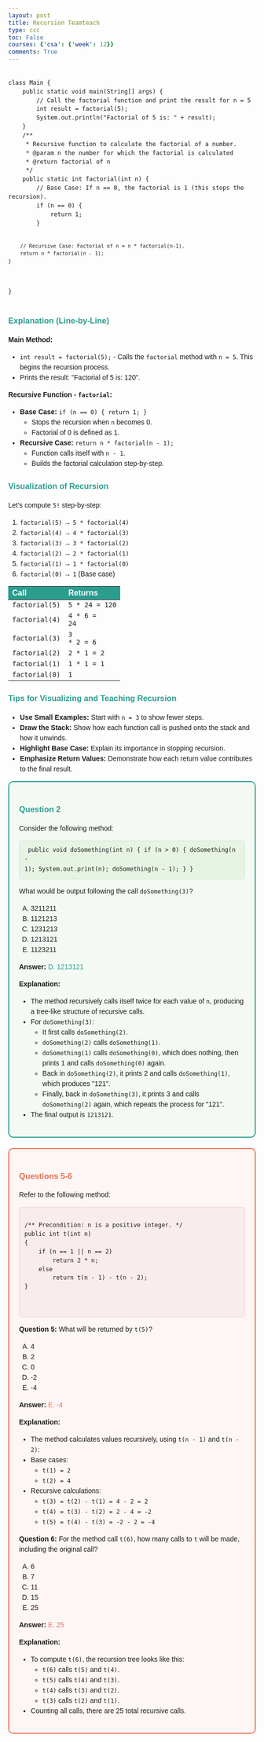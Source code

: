 ```yaml
---
layout: post
title: Recursion Teamteach
type: ccc
toc: False
courses: {'csa': {'week': 12}}
comments: True
---
```


<div style="font-family: Arial, sans-serif; line-height: 1.5;">
    <pre>
<code>
class Main {
    public static void main(String[] args) {
        // Call the factorial function and print the result for n = 5
        int result = factorial(5);
        System.out.println("Factorial of 5 is: " + result);
    }
    /**
     * Recursive function to calculate the factorial of a number.
     * @param n the number for which the factorial is calculated
     * @return factorial of n
     */
    public static int factorial(int n) {
        // Base Case: If n == 0, the factorial is 1 (this stops the recursion).
        if (n == 0) {
            return 1;
        }

        // Recursive Case: Factorial of n = n * factorial(n-1).
        return n * factorial(n - 1);
    }
}
</code>
    </pre>
    <h3 style="color: #2a9d8f;">Explanation (Line-by-Line)</h3>
    <p><strong>Main Method:</strong></p>
    <ul>
        <li><code>int result = factorial(5);</code> - Calls the <code>factorial</code> method with <code>n = 5</code>. This begins the recursion process.</li>
        <li>Prints the result: "Factorial of 5 is: 120".</li>
    </ul>
    <p><strong>Recursive Function - <code>factorial</code>:</strong></p>
    <ul>
        <li><strong>Base Case:</strong> <code>if (n == 0) { return 1; }</code>
            <ul>
                <li>Stops the recursion when <code>n</code> becomes 0.</li>
                <li>Factorial of 0 is defined as 1.</li>
            </ul>
        </li>
        <li><strong>Recursive Case:</strong> <code>return n * factorial(n - 1);</code>
            <ul>
                <li>Function calls itself with <code>n - 1</code>.</li>
                <li>Builds the factorial calculation step-by-step.</li>
            </ul>
        </li>
    </ul>
    <h3 style="color: #2a9d8f;">Visualization of Recursion</h3>
    <p>Let’s compute <code>5!</code> step-by-step:</p>
    <ol>
        <li><code>factorial(5)</code> → <code>5 * factorial(4)</code></li>
        <li><code>factorial(4)</code> → <code>4 * factorial(3)</code></li>
        <li><code>factorial(3)</code> → <code>3 * factorial(2)</code></li>
        <li><code>factorial(2)</code> → <code>2 * factorial(1)</code></li>
        <li><code>factorial(1)</code> → <code>1 * factorial(0)</code></li>
        <li><code>factorial(0)</code> → <code>1</code> (Base case)</li>
    </ol>
    <table style="width: 100%; border-collapse: collapse; text-align: left; margin-top: 10px;">
        <thead>
            <tr style="background-color: #2a9d8f; color: white;">
                <th>Call</th>
                <th>Returns</th>
            </tr>
        </thead>
        <tbody>
            <tr>
                <td><code>factorial(5)</code></td>
                <td><code>5 * 24 = 120</code></td>
            </tr>
            <tr>
                <td><code>factorial(4)</code></td>
                <td><code>4 * 6 = 24</code></td>
            </tr>
            <tr>
                <td><code>factorial(3)</code></td>
                <td><code>3 * 2 = 6</code></td>
            </tr>
            <tr>
                <td><code>factorial(2)</code></td>
                <td><code>2 * 1 = 2</code></td>
            </tr>
            <tr>
                <td><code>factorial(1)</code></td>
                <td><code>1 * 1 = 1</code></td>
            </tr>
            <tr>
                <td><code>factorial(0)</code></td>
                <td><code>1</code></td>
            </tr>
        </tbody>
    </table>
    <h3 style="color: #2a9d8f;">Tips for Visualizing and Teaching Recursion</h3>
    <ul>
        <li><strong>Use Small Examples:</strong> Start with <code>n = 3</code> to show fewer steps.</li>
        <li><strong>Draw the Stack:</strong> Show how each function call is pushed onto the stack and how it unwinds.</li>
        <li><strong>Highlight Base Case:</strong> Explain its importance in stopping recursion.</li>
        <li><strong>Emphasize Return Values:</strong> Demonstrate how each return value contributes to the final result.</li>
    </ul>
    <div style="font-family: Arial, sans-serif; padding: 20px; border: 2px solid #2a9d8f; border-radius: 10px; background-color: #f4f9f4;">
    <h3 style="color: #2a9d8f;">Question 2</h3>
    <p>Consider the following method:</p>
    <pre style="background-color: #e7f4e4; padding: 10px; border-radius: 5px; border: 1px solid #d4e7d2;">
<code>
public void doSomething(int n)
{
    if (n > 0)
    {
        doSomething(n - 1);
        System.out.print(n);
        doSomething(n - 1);
    }
}
</code>
    </pre>
    <p>What would be output following the call <code>doSomething(3)</code>?</p>
    <ol type="A">
        <li>3211211</li>
        <li>1121213</li>
        <li>1231213</li>
        <li>1213121</li>
        <li>1123211</li>
    </ol>
    <p><strong>Answer:</strong> <span style="color: #2a9d8f;">D. 1213121</span></p>
    <p><strong>Explanation:</strong></p>
    <ul>
        <li>The method recursively calls itself twice for each value of <code>n</code>, producing a tree-like structure of recursive calls.</li>
        <li>For <code>doSomething(3)</code>:
            <ul>
                <li>It first calls <code>doSomething(2)</code>.</li>
                <li><code>doSomething(2)</code> calls <code>doSomething(1)</code>.</li>
                <li><code>doSomething(1)</code> calls <code>doSomething(0)</code>, which does nothing, then prints 1 and calls <code>doSomething(0)</code> again.</li>
                <li>Back in <code>doSomething(2)</code>, it prints 2 and calls <code>doSomething(1)</code>, which produces "121".</li>
                <li>Finally, back in <code>doSomething(3)</code>, it prints 3 and calls <code>doSomething(2)</code> again, which repeats the process for "121".</li>
            </ul>
        </li>
        <li>The final output is <code>1213121</code>.</li>
    </ul>
</div>

<br>

<div style="font-family: Arial, sans-serif; padding: 20px; border: 2px solid #e76f51; border-radius: 10px; background-color: #fdf6f5;">
    <h3 style="color: #e76f51;">Questions 5-6</h3>
    <p>Refer to the following method:</p>
    <pre style="background-color: #f9ecec; padding: 10px; border-radius: 5px; border: 1px solid #f2d1d1;">
<code>
/** Precondition: n is a positive integer. */
public int t(int n)
{
    if (n == 1 || n == 2)
        return 2 * n;
    else
        return t(n - 1) - t(n - 2);
}
</code>
    </pre>
    <p><strong>Question 5:</strong> What will be returned by <code>t(5)</code>?</p>
    <ol type="A">
        <li>4</li>
        <li>2</li>
        <li>0</li>
        <li>-2</li>
        <li>-4</li>
    </ol>
    <p><strong>Answer:</strong> <span style="color: #e76f51;">E. -4</span></p>
    <p><strong>Explanation:</strong></p>
    <ul>
        <li>The method calculates values recursively, using <code>t(n - 1)</code> and <code>t(n - 2)</code>:</li>
        <li>Base cases:
            <ul>
                <li><code>t(1) = 2</code></li>
                <li><code>t(2) = 4</code></li>
            </ul>
        </li>
        <li>Recursive calculations:
            <ul>
                <li><code>t(3) = t(2) - t(1) = 4 - 2 = 2</code></li>
                <li><code>t(4) = t(3) - t(2) = 2 - 4 = -2</code></li>
                <li><code>t(5) = t(4) - t(3) = -2 - 2 = -4</code></li>
            </ul>
        </li>
    </ul>
    <p><strong>Question 6:</strong> For the method call <code>t(6)</code>, how many calls to <code>t</code> will be made, including the original call?</p>
    <ol type="A">
        <li>6</li>
        <li>7</li>
        <li>11</li>
        <li>15</li>
        <li>25</li>
    </ol>
    <p><strong>Answer:</strong> <span style="color: #e76f51;">E. 25</span></p>
    <p><strong>Explanation:</strong></p>
    <ul>
        <li>To compute <code>t(6)</code>, the recursion tree looks like this:
            <ul>
                <li><code>t(6)</code> calls <code>t(5)</code> and <code>t(4)</code>.</li>
                <li><code>t(5)</code> calls <code>t(4)</code> and <code>t(3)</code>.</li>
                <li><code>t(4)</code> calls <code>t(3)</code> and <code>t(2)</code>.</li>
                <li><code>t(3)</code> calls <code>t(2)</code> and <code>t(1)</code>.</li>
            </ul>
        </li>
        <li>Counting all calls, there are 25 total recursive calls.</li>
    </ul>
</div>

</div>

